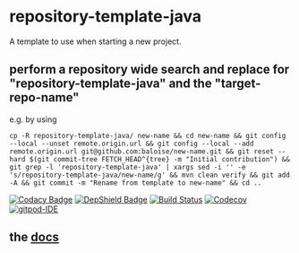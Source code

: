 # repository-template-java
A template to use when starting a new project.

## perform a repository wide search and replace for "repository-template-java" and the "target-repo-name"

e.g. by using

```
cp -R repository-template-java/ new-name && cd new-name && git config --local --unset remote.origin.url && git config --local --add remote.origin.url git@github.com:baloise/new-name.git && git reset --hard $(git commit-tree FETCH_HEAD^{tree} -m "Initial contribution") &&  git grep -l 'repository-template-java' | xargs sed -i '' -e 's/repository-template-java/new-name/g' && mvn clean verify && git add -A && git commit -m "Rename from template to new-name" && cd ..
```

[![Codacy Badge](https://api.codacy.com/project/badge/Grade/bf6fa237dd934970991ecba2c66db23e)](https://app.codacy.com/app/baloise/repository-template-java?utm_source=github.com&utm_medium=referral&utm_content=baloise/repository-template-java&utm_campaign=Badge_Grade_Dashboard)
[![DepShield Badge](https://depshield.sonatype.org/badges/baloise/repository-template-java/depshield.svg)](https://depshield.github.io)
[![Build Status](https://travis-ci.org/baloise/repository-template-java.svg?branch=master)](https://travis-ci.org/baloise/repository-template-java)
[![Codecov](https://img.shields.io/codecov/c/github/baloise/repository-template-java.svg)](https://codecov.io/gh/baloise/repository-template-java)
[![gitpod-IDE](https://img.shields.io/badge/open--IDE-as--gitpod-blue.svg?style=flat&label=openIDE)](https://gitpod.io#https://github.com/baloise/repository-template-java)

## the [docs](docs/index.md)
